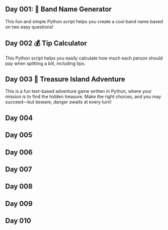## Day 001: 🎸 Band Name Generator 
This fun and simple Python script helps you create a cool band name based on two easy questions!

## Day 002 💰 Tip Calculator
This Python script helps you easily calculate how much each person should pay when splitting a bill, including tips.

## Day 003 🌴 Treasure Island Adventure
This is a fun text-based adventure game written in Python, where your mission is to find the hidden treasure. Make the right choices, and you may succeed—but beware, danger awaits at every turn!

## Day 004

## Day 005

## Day 006

## Day 007 

## Day 008 

## Day 009 

## Day 010

